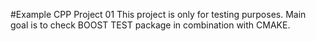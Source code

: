 #Example CPP Project 01
This project is only for testing purposes. 
Main goal is to check BOOST TEST package in combination with CMAKE.